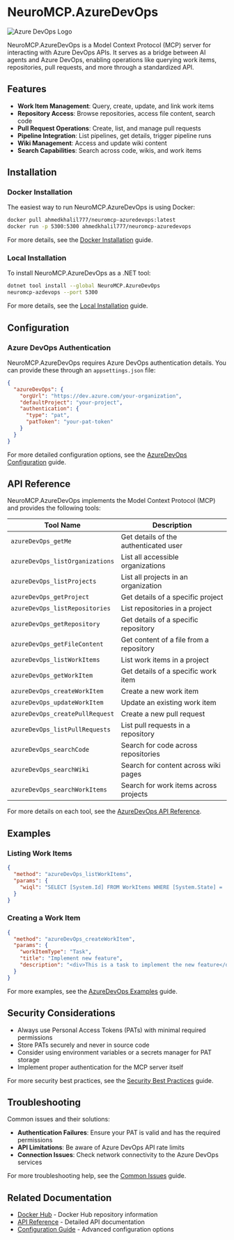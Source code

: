 # NeuroMCP.AzureDevOps

![Azure DevOps Logo](images/azuredevops-logo.png)

NeuroMCP.AzureDevOps is a Model Context Protocol (MCP) server for interacting with Azure DevOps APIs. It serves as a bridge between AI agents and Azure DevOps, enabling operations like querying work items, repositories, pull requests, and more through a standardized API.

## Features

- **Work Item Management**: Query, create, update, and link work items
- **Repository Access**: Browse repositories, access file content, search code
- **Pull Request Operations**: Create, list, and manage pull requests
- **Pipeline Integration**: List pipelines, get details, trigger pipeline runs
- **Wiki Management**: Access and update wiki content
- **Search Capabilities**: Search across code, wikis, and work items

## Installation

### Docker Installation

The easiest way to run NeuroMCP.AzureDevOps is using Docker:

```bash
docker pull ahmedkhalil777/neuromcp-azuredevops:latest
docker run -p 5300:5300 ahmedkhalil777/neuromcp-azuredevops
```

For more details, see the [Docker Installation](docker-installation.md) guide.

### Local Installation

To install NeuroMCP.AzureDevOps as a .NET tool:

```bash
dotnet tool install --global NeuroMCP.AzureDevOps
neuromcp-azdevops --port 5300
```

For more details, see the [Local Installation](local-installation.md) guide.

## Configuration

### Azure DevOps Authentication

NeuroMCP.AzureDevOps requires Azure DevOps authentication details. You can provide these through an `appsettings.json` file:

```json
{
  "azureDevOps": {
    "orgUrl": "https://dev.azure.com/your-organization",
    "defaultProject": "your-project",
    "authentication": {
      "type": "pat",
      "patToken": "your-pat-token"
    }
  }
}
```

For more detailed configuration options, see the [AzureDevOps Configuration](azuredevops-configuration.md) guide.

## API Reference

NeuroMCP.AzureDevOps implements the Model Context Protocol (MCP) and provides the following tools:

| Tool Name | Description |
|-----------|-------------|
| `azureDevOps_getMe` | Get details of the authenticated user |
| `azureDevOps_listOrganizations` | List all accessible organizations |
| `azureDevOps_listProjects` | List all projects in an organization |
| `azureDevOps_getProject` | Get details of a specific project |
| `azureDevOps_listRepositories` | List repositories in a project |
| `azureDevOps_getRepository` | Get details of a specific repository |
| `azureDevOps_getFileContent` | Get content of a file from a repository |
| `azureDevOps_listWorkItems` | List work items in a project |
| `azureDevOps_getWorkItem` | Get details of a specific work item |
| `azureDevOps_createWorkItem` | Create a new work item |
| `azureDevOps_updateWorkItem` | Update an existing work item |
| `azureDevOps_createPullRequest` | Create a new pull request |
| `azureDevOps_listPullRequests` | List pull requests in a repository |
| `azureDevOps_searchCode` | Search for code across repositories |
| `azureDevOps_searchWiki` | Search for content across wiki pages |
| `azureDevOps_searchWorkItems` | Search for work items across projects |

For more details on each tool, see the [AzureDevOps API Reference](azuredevops-api-reference.md).

## Examples

### Listing Work Items

```json
{
  "method": "azureDevOps_listWorkItems",
  "params": {
    "wiql": "SELECT [System.Id] FROM WorkItems WHERE [System.State] = 'Active' ORDER BY [System.CreatedDate] DESC"
  }
}
```

### Creating a Work Item

```json
{
  "method": "azureDevOps_createWorkItem",
  "params": {
    "workItemType": "Task",
    "title": "Implement new feature",
    "description": "<div>This is a task to implement the new feature</div>"
  }
}
```

For more examples, see the [AzureDevOps Examples](azuredevops-examples.md) guide.

## Security Considerations

- Always use Personal Access Tokens (PATs) with minimal required permissions
- Store PATs securely and never in source code
- Consider using environment variables or a secrets manager for PAT storage
- Implement proper authentication for the MCP server itself

For more security best practices, see the [Security Best Practices](security.md) guide.

## Troubleshooting

Common issues and their solutions:

- **Authentication Failures**: Ensure your PAT is valid and has the required permissions
- **API Limitations**: Be aware of Azure DevOps API rate limits
- **Connection Issues**: Check network connectivity to the Azure DevOps services

For more troubleshooting help, see the [Common Issues](common-issues.md) guide.

## Related Documentation

- [Docker Hub](docker-hub.md) - Docker Hub repository information
- [API Reference](azuredevops-api-reference.md) - Detailed API documentation
- [Configuration Guide](azuredevops-configuration.md) - Advanced configuration options 